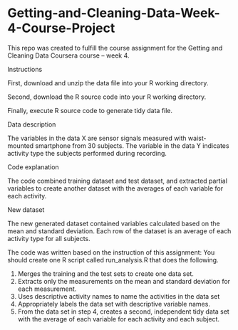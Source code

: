 # Getting-and-Cleaning-Data-Week-4-Course-Project
This repo was created to fulfill the course assignment for the Getting and Cleaning Data Coursera course – week 4.

Instructions

  First, download and unzip the data file into your R working directory.

  Second, download the R source code into your R working directory.

  Finally, execute R source code to generate tidy data file.

Data description

The variables in the data X are sensor signals measured with waist-mounted smartphone from 30 subjects. The variable in the data Y    indicates activity type the subjects performed during recording.

Code explanation

The code combined training dataset and test dataset, and extracted partial variables to create another dataset with the averages of each variable for each activity.

New dataset

The new generated dataset contained variables calculated based on the mean and standard deviation. Each row of the dataset is an average of each activity type for all subjects.

The code was written based on the instruction of this assignment:
You should create one R script called run_analysis.R that does the following.
1.	Merges the training and the test sets to create one data set.
2.	Extracts only the measurements on the mean and standard deviation for each measurement.
3.	Uses descriptive activity names to name the activities in the data set
4.	Appropriately labels the data set with descriptive variable names.
5.	From the data set in step 4, creates a second, independent tidy data set with the average of each variable for each activity and each subject.
